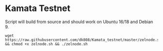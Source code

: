 # Kamata Testnet
Script will build from source and should work on Ubuntu 16/18 and Debian 9.
```
wget https://raw.githubusercontent.com/dk808/Kamata_testnet/master/zelnode.sh && chmod +x zelnode.sh && ./zelnode.sh
```
